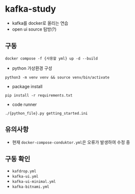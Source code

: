 # kafka-study
- kafka를 docker로 올리는 연습
- open ui source 탐방(?)

## 구동
```
docker compose -f {사용할 yml} up -d --build
```
- python 가상환경 구성
```
python3 -m venv venv && source venv/bin/activate
```
- package install
```
pip install -r requirements.txt
```
- code runner
```
./{python_file}.py getting_started.ini
```

## 유의사항
- 현재 `docker-compose-conduktor.yml`은 오류가 발생하여 수정 중

## 구동 확인
- `kafdrop.yml`
- `kafka-ui.yml`
- `kafka-ui-minimal.yml`
- `kafka-bitnami.yml`
